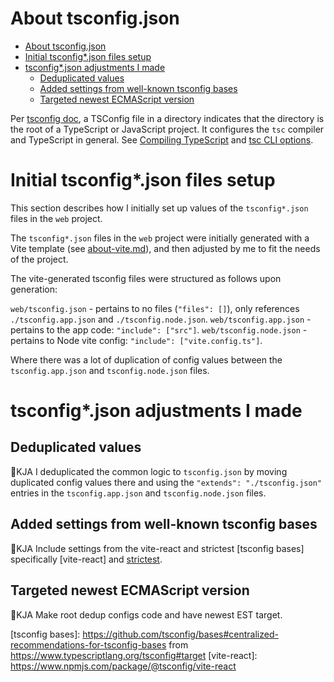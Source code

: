 # About tsconfig.json

- [About tsconfig.json](#about-tsconfigjson)
- [Initial tsconfig\*.json files setup](#initial-tsconfigjson-files-setup)
- [tsconfig\*.json adjustments I made](#tsconfigjson-adjustments-i-made)
  - [Deduplicated values](#deduplicated-values)
  - [Added settings from well-known tsconfig bases](#added-settings-from-well-known-tsconfig-bases)
  - [Targeted newest ECMAScript version](#targeted-newest-ecmascript-version)

Per [tsconfig doc], a TSConfig file in a directory indicates that the directory is the root
of a TypeScript or JavaScript project. It configures the `tsc` compiler and TypeScript in general.
See [Compiling TypeScript] and [tsc CLI options].

# Initial tsconfig*.json files setup

This section describes how I initially set up values of the `tsconfig*.json` files in the `web` project.

The `tsconfig*.json` files in the `web` project were initially generated with a Vite template
(see [about-vite.md](about_vite.md)), and then adjusted by me to fit the needs of the project.

The vite-generated tsconfig files were structured as follows upon generation:

`web/tsconfig.json` - pertains to no files (`"files": []`), only references `./tsconfig.app.json` and `./tsconfig.node.json`.
`web/tsconfig.app.json` - pertains to the app code: `"include": ["src"]`.
`web/tsconfig.node.json` - pertains to Node vite config: `"include": ["vite.config.ts"]`.

Where there was a lot of duplication of config values between the `tsconfig.app.json` and `tsconfig.node.json` files.

# tsconfig*.json adjustments I made

## Deduplicated values

🚧KJA I deduplicated the common logic to `tsconfig.json` by moving duplicated config values there and using
the `"extends": "./tsconfig.json"` entries in the `tsconfig.app.json` and `tsconfig.node.json` files.

## Added settings from well-known tsconfig bases

🚧KJA Include settings from the vite-react and strictest [tsconfig bases] specifically [vite-react] and [strictest].

## Targeted newest ECMAScript version

🚧KJA Make root dedup configs code and have newest EST target.

[allowImportingTsExtensions]: https://chatgpt.com/share/67ef5b2e-5c98-8011-9be2-5b82258cc788
[create-vite react-ts]: https://github.com/vitejs/vite/tree/main/packages/create-vite/template-react-ts
[strictest]: https://www.npmjs.com/package/@tsconfig/strictest
[tsconfig bases]: https://github.com/tsconfig/bases#centralized-recommendations-for-tsconfig-bases from https://www.typescriptlang.org/tsconfig#target
[vite-react]: https://www.npmjs.com/package/@tsconfig/vite-react

[tsconfig doc]: https://www.typescriptlang.org/tsconfig
[Compiling TypeScript]: https://code.visualstudio.com/docs/typescript/typescript-compiling
[tsc CLI options]: https://www.typescriptlang.org/docs/handbook/compiler-options.html
